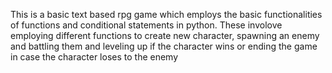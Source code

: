 This is a basic text based rpg game which employs the basic functionalities of functions and conditional statements in python. These involove employing different functions to create new character, spawning an enemy and battling them and leveling up if the character wins or ending the game in case the character loses to the enemy
